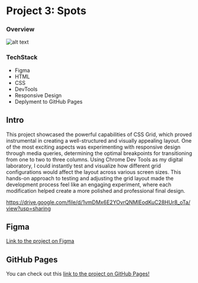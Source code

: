 # Project 3: Spots

### Overview

![alt text](./images/demo/Screenshot%202025-04-26%20at%204.19.33 AM.png)

### TechStack

- Figma
- HTML
- CSS
- DevTools
- Responsive Design
- Deplyment to GitHub Pages

## Intro

This project showcased the powerful capabilities of CSS Grid, which proved instrumental in creating a well-structured and visually appealing layout. One of the most exciting aspects was experimenting with responsive design through media queries, determining the optimal breakpoints for transitioning from one to two to three columns. Using Chrome Dev Tools as my digital laboratory, I could instantly test and visualize how different grid configurations would affect the layout across various screen sizes. This hands-on approach to testing and adjusting the grid layout made the development process feel like an engaging experiment, where each modification helped create a more polished and professional final design.

https://drive.google.com/file/d/1vmDMx6E2YOvrQNMlEodKuC28HUr8_oTa/view?usp=sharing

## Figma

[Link to the project on Figma](https://www.figma.com/file/BBNm2bC3lj8QQMHlnqRsga/Sprint-3-Project-%E2%80%94-Spots?type=design&node-id=2%3A60&mode=design&t=afgNFybdorZO6cQo-1)

## GitHub Pages

You can check out this
[link to the project on GitHub Pages!]()
